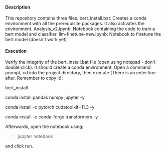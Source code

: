 #### Description
This repository contains three files. 
bert_install.bat: Creates a conda environment with all the prerequisite packages. It also activates the environment.
Analysis_v2.ipynb: Notebook containing the code to train a bert model and classifier.
llm-finetune-new.ipynb: Notebook to finetune the bert model (doesn't work yet)
#### Execution
Verify the integrity of the bert_install.bat file (open using notepad - don't double click). It should create a conda environment. Open a command prompt, cd into the project directory, then execute (There is an enter line after. Remember to copy it):

bert_install

conda install pandas numpy jupyter -y

conda install -c pytorch cudatoolkit=11.3 -y

conda install -c conda-forge transformers -y


 Afterwards, open the notebook using:
> jupyter notebook

and click run.
